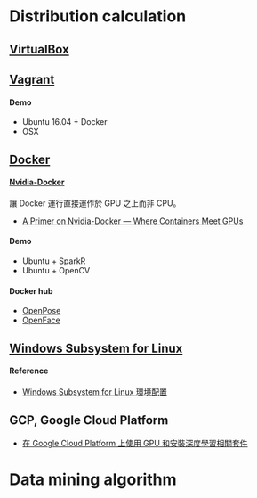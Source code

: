 # Distribution calculation

## [VirtualBox](https://www.virtualbox.org/)

## [Vagrant](https://www.vagrantup.com/docs/)

#### Demo

+ Ubuntu 16.04 + Docker
+ OSX

## [Docker](https://www.docker.com/)

#### [Nvidia-Docker](https://github.com/NVIDIA/nvidia-docker)

讓 Docker 運行直接運作於 GPU 之上而非 CPU。

+ [A Primer on Nvidia-Docker — Where Containers Meet GPUs](https://thenewstack.io/primer-nvidia-docker-containers-meet-gpus/)

#### Demo

+ Ubuntu + SparkR
+ Ubuntu + OpenCV

#### Docker hub

+ [OpenPose](http://michaelsobrepera.com/guides/openposeaws.htmlhttp://michaelsobrepera.com/guides/openposeaws.html)
+ [OpenFace](https://hub.docker.com/r/bamos/openface)

## [Windows Subsystem for Linux](https://docs.microsoft.com/en-us/windows/wsl/install-win10)

#### Reference

+ [Windows Subsystem for Linux 環境配置](https://medium.com/hungys-blog/windows-subsystem-for-linux-configuration-caf2f47d0dfb)

## GCP, Google Cloud Platform

+ [在 Google Cloud Platform 上使用 GPU 和安裝深度學習相關套件](https://medium.com/@kstseng/%E5%9C%A8-google-cloud-platform-%E4%B8%8A%E4%BD%BF%E7%94%A8-gpu-%E5%92%8C%E5%AE%89%E8%A3%9D%E6%B7%B1%E5%BA%A6%E5%AD%B8%E7%BF%92%E7%9B%B8%E9%97%9C%E5%A5%97%E4%BB%B6-1b118e291015)

# Data mining algorithm
